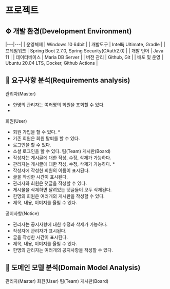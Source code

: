 # 프로젝트

## ⚙️ 개발 환경(Development Environment)

|---|---|
| 운영체제 | Windows 10 64bit |
| 개발도구 | Intellij Ultimate, Gradle |
| 프레임워크 | Spring Boot 2.7.0, Spring Security(OAuth2.0) |
| 개발 언어 | Java 11 |
| 데이터베이스 | Maria DB Server |
| 버전 관리 | Github, Git |
| 배포 및 운영 | Ubuntu 20.04 LTS, Docker, Github Actions |

## 📝 요구사항 분석(Requirements analysis)
관리자(Master)
* 한명의 관리자는 여러명의 회원을 조회할 수 있다.
* 
회원(User)
* 회원 가입을 할 수 있다.
  *  
* 기존 회원은 회원 탈퇴를 할 수 있다.
* 로그인을 할 수 있다.
* 소셜 로그인을 할 수 있다.
팀(Team)
게시판(Board)
* 작성자는 게시글에 대한 작성, 수정, 삭제가 가능하다.
* 관리자는 게시글에 대한 작성, 수정, 삭제가 가능하다.
  *  
* 작성자에 작성한 회원의 이름이 표시된다.
* 글을 작성한 시간이 표시된다.
* 관리자와 회원은 댓글을 작성할 수 있다.
* 게시물을 삭제하면 달려있는 댓글들이 모두 삭제된다.
* 한명의 회원은 여러개의 게시판을 작성할 수 있다.
* 제목, 내용, 이미지를 올릴 수 있다.

공지사항(Notice)
* 관리자는 공지사항에 대한 수정과 삭제가 가능하다.
* 작성자에 관리자가 표시된다.
* 글을 작성한 시간이 표시된다.
* 제목, 내용, 이미지를 올릴 수 있다.
* 한명의 관리자는 여러개의 공지사항을 작성할 수 있다.

## 📝 도메인 모델 분석(Domain Model Analysis)

관리자(Master)
회원(User)
팀(Team)
게시판(Board)
